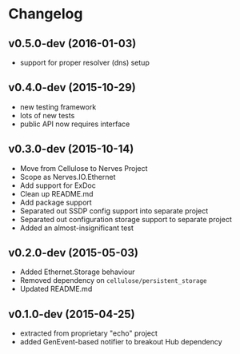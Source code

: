 # Changelog

## v0.5.0-dev (2016-01-03)

* support for proper resolver (dns) setup

## v0.4.0-dev (2015-10-29)

* new testing framework
* lots of new tests
* public API now requires interface

## v0.3.0-dev (2015-10-14)

* Move from Cellulose to Nerves Project
* Scope as Nerves.IO.Ethernet
* Add support for ExDoc
* Clean up README.md
* Add package support
* Separated out SSDP config support into separate project
* Separated out configuration storage support to separate project
* Added an almost-insignificant test

## v0.2.0-dev (2015-05-03)

- Added Ethernet.Storage behaviour
- Removed dependency on `cellulose/persistent_storage`
- Updated README.md

## v0.1.0-dev (2015-04-25)

- extracted from proprietary "echo" project
- added GenEvent-based notifier to breakout Hub dependency

